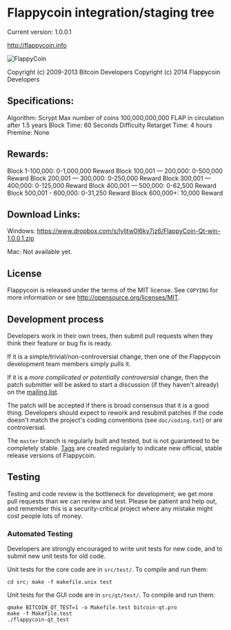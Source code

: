 Flappycoin integration/staging tree
================================

Current version: 1.0.0.1

http://flappycoin.info

![FlappyCoin](http://i.imgur.com/wclOei4.png)

Copyright (c) 2009-2013 Bitcoin Developers
Copyright (c) 2014 Flappycoin Developers

Specifications:
---------------
Algorithm: Scrypt
Max number of coins 100,000,000,000 FLAP in circulation after 1.5 years
Block Time: 60 Seconds
Difficulty Retarget Time: 4 hours
Premine: None

Rewards:
---------------
Block 1-100,000: 0-1,000,000 Reward
Block 100,001 — 200,000: 0-500,000 Reward
Block 200,001 — 300,000: 0-250,000 Reward
Block 300,001 — 400,000: 0-125,000 Reward
Block 400,001 — 500,000: 0-62,500 Reward
Block 500,001 - 600,000: 0-31,250 Reward
Block 600,000+: 10,000 Reward

Download Links:
----------------
Windows: https://www.dropbox.com/s/lyljtw0l6ky7jz6/FlappyCoin-Qt-win-1.0.0.1.zip

Mac: Not available yet.

License
-------

Flappycoin is released under the terms of the MIT license. See `COPYING` for more
information or see http://opensource.org/licenses/MIT.

Development process
-------------------

Developers work in their own trees, then submit pull requests when they think
their feature or bug fix is ready.

If it is a simple/trivial/non-controversial change, then one of the Flappycoin
development team members simply pulls it.

If it is a *more complicated or potentially controversial* change, then the patch
submitter will be asked to start a discussion (if they haven't already) on the
[mailing list](http://sourceforge.net/mailarchive/forum.php?forum_name=bitcoin-development).

The patch will be accepted if there is broad consensus that it is a good thing.
Developers should expect to rework and resubmit patches if the code doesn't
match the project's coding conventions (see `doc/coding.txt`) or are
controversial.

The `master` branch is regularly built and tested, but is not guaranteed to be
completely stable. [Tags](https://github.com/bitcoin/bitcoin/tags) are created
regularly to indicate new official, stable release versions of Flappycoin.

Testing
-------

Testing and code review is the bottleneck for development; we get more pull
requests than we can review and test. Please be patient and help out, and
remember this is a security-critical project where any mistake might cost people
lots of money.

### Automated Testing

Developers are strongly encouraged to write unit tests for new code, and to
submit new unit tests for old code.

Unit tests for the core code are in `src/test/`. To compile and run them:

    cd src; make -f makefile.unix test

Unit tests for the GUI code are in `src/qt/test/`. To compile and run them:

    qmake BITCOIN_QT_TEST=1 -o Makefile.test bitcoin-qt.pro
    make -f Makefile.test
    ./flappycoin-qt_test



